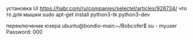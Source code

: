 установка UI https://habr.com/ru/companies/selectel/articles/928734/
что то для мышки sudo apt-get install python3-tk python3-dev

переключение юзера
ubuntu@bondio-main:~/Bobcofer$ su - myuser
Password: 000

